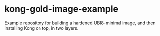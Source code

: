 # kong-gold-image-example
Example repository for building a hardened UBI8-minimal image, and then installing Kong on top, in two layers.
